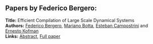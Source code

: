 <h2>Papers by Federico Bergero:</h2>
<p>
<b>Title:</b> Efficient Compilation of Large Scale Dynamical Systems<br />
<b>Authors:</b> <a href="../authors/author_26.html">Federico Bergero</a>, <a href="../authors/author_37.html">Mariano Botta</a>, <a href="../authors/author_43.html">Esteban Campostrini</a> and <a href="../authors/author_161.html">Ernesto Kofman</a><br />
<b>Links:</b> <a href="../abstracts/abstract_48.pdf">Abstract</a>, <a href="../submissions/ecp15118449_BergeroBottaCampostriniKofman.pdf">Full paper</a>
</p>